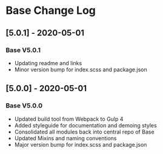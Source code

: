 # Base Change Log

## [5.0.1] - 2020-05-01
### Base V5.0.1
- Updating readme and links
- Minor version bump for index.scss and package.json

## [5.0.0] - 2020-05-01
### Base V5.0.0
- Updated build tool from Webpack to Gulp 4
- Added styleguide for documentation and demoing styles
- Consolidated all modules back into central repo of Base
- Updated Mixins and naming conventions
- Major version bump for index.scss and package.json
